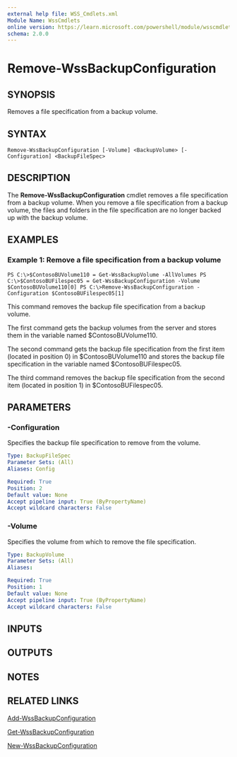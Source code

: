 ```yaml
---
external help file: WSS_Cmdlets.xml
Module Name: WssCmdlets
online version: https://learn.microsoft.com/powershell/module/wsscmdlets/remove-wssbackupconfiguration?view=windowsserver2012-ps&wt.mc_id=ps-gethelp
schema: 2.0.0
---
```


# Remove-WssBackupConfiguration

## SYNOPSIS
Removes a file specification from a backup volume.

## SYNTAX

```
Remove-WssBackupConfiguration [-Volume] <BackupVolume> [-Configuration] <BackupFileSpec>
```

## DESCRIPTION
The **Remove-WssBackupConfiguration** cmdlet removes a file specification from a backup volume.
When you remove a file specification from a backup volume, the files and folders in the file specification are no longer backed up with the backup volume.

## EXAMPLES

### Example 1: Remove a file specification from a backup volume
```
PS C:\>$ContosoBUVolume110 = Get-WssBackupVolume -AllVolumes PS C:\>$ContosoBUFilespec05 = Get-WssBackupConfiguration -Volume $ContosoBUVolume110[0] PS C:\>Remove-WssBackupConfiguration -Configuration $ContosoBUFilespec05[1]
```

This command removes the backup file specification from a backup volume.

The first command gets the backup volumes from the server and stores them in the variable named $ContosoBUVolume110.

The second command gets the backup file specification from the first item (located in position 0) in $ContosoBUVolume110 and stores the backup file specification in the variable named $ContosoBUFilespec05.

The third command removes the backup file specification from the second item (located in position 1) in $ContosoBUFilespec05.

## PARAMETERS

### -Configuration
Specifies the backup file specification to remove from the volume.

```yaml
Type: BackupFileSpec
Parameter Sets: (All)
Aliases: Config

Required: True
Position: 2
Default value: None
Accept pipeline input: True (ByPropertyName)
Accept wildcard characters: False
```

### -Volume
Specifies the volume from which to remove the file specification.

```yaml
Type: BackupVolume
Parameter Sets: (All)
Aliases: 

Required: True
Position: 1
Default value: None
Accept pipeline input: True (ByPropertyName)
Accept wildcard characters: False
```

## INPUTS

## OUTPUTS

## NOTES

## RELATED LINKS

[Add-WssBackupConfiguration](./Add-WssBackupConfiguration.md)

[Get-WssBackupConfiguration](./Get-WssBackupConfiguration.md)

[New-WssBackupConfiguration](./New-WssBackupConfiguration.md)

